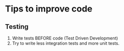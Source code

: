 # Tips to improve code

## Testing

1. Write tests BEFORE code (Test Driven Development)
2. Try to write less integration tests and more unit tests.

